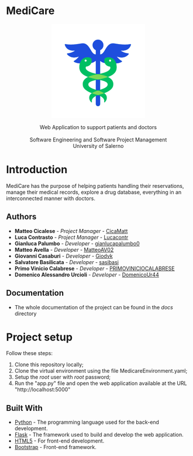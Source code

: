 # MediCare

<p align = "center">
  <img src = "medicare-logo.png" width = "256" heigth = "256">
</p>

<p align = "center">
  Web Application to support patients and doctors 
  <br>
  <br>
  Software Engineering and Software Project Management 
  <br>
  University of Salerno
</p>


# Introduction

MediCare has the purpose of helping patients handling their reservations, manage their medical records, explore a drug database, everything in an interconnected manner with doctors. 

## Authors

* **Matteo Cicalese**       - *Project Manager*         - [CicaMatt](https://github.com/CicaMatt)
* **Luca Contrasto**   - *Project Manager*         - [Lucacontr](https://github.com/Lucacontr)
* **Gianluca Palumbo**      - *Developer*         - [gianlucapalumbo0](https://github.com/gianlucapalumbo0)
* **Matteo Avella**      - *Developer*         - [MatteoAV02](https://github.com/MatteoAV02)
* **Giovanni Casaburi**         - *Developer*         - [Giodvk](https://github.com/Giodvk)
* **Salvatore Basilicata**       - *Developer*         - [sasibasi](https://github.com/sasibasi)
* **Primo Vinicio Calabrese**        - *Developer*         - [PRIMOVINICIOCALABRESE](https://github.com/PRIMOVINICIOCALABRESE)
* **Domenico Alessandro Urcioli**        - *Developer*         - [DomenicoUr44](https://github.com/DomenicoUr44)

## Documentation

* The whole documentation of the project can be found in the *docs* directory


# Project setup

Follow these steps:
1. Clone this repository locally;
2. Clone the virtual environment using the file MedicareEnvironment.yaml;
3. Setup the *root* user with *root* password;
4. Run the "app.py" file and open the web application available at the URL "http://localhost:5000"

## Built With

* [Python](https://www.python.org/) - The programming language used for the back-end development.
* [Flask](https://flask.palletsprojects.com/en/2.2.x/) - The framework used to build and develop the web application.
* [HTML5](https://www.w3schools.com/html/default.asp) - For front-end development.
* [Bootstrap](https://getboostrap.com/) - Front-end framework.
